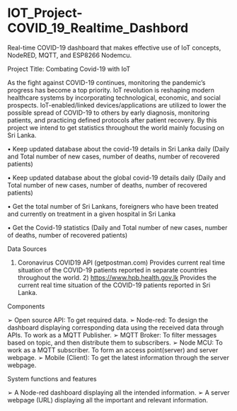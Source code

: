 # IOT_Project-COVID_19_Realtime_Dashbord
Real-time COVID-19 dashboard that makes effective use of IoT concepts, NodeRED, MQTT, and ESP8266 Nodemcu.

Project Title: Combating Covid-19 with IoT 

As the fight against COVID-19 continues, monitoring the pandemic’s progress has become a top priority. IoT revolution is reshaping modern healthcare systems by incorporating technological, economic, and social prospects. IoT-enabled/linked devices/applications are utilized to lower the possible spread of COVID-19 to others by early diagnosis, monitoring patients, and practicing defined protocols after patient recovery. By this project we intend to get statistics throughout the world mainly focusing on Sri Lanka.

• Keep updated database about the covid-19 details in Sri Lanka daily (Daily and Total number of new cases, number of deaths, number of recovered patients)

• Keep updated database about the global covid-19 details daily (Daily and Total number of new cases, number of deaths, number of recovered patients)

• Get the total number of Sri Lankans, foreigners who have been treated and currently on treatment in a given hospital in Sri Lanka

• Get the Covid-19 statistics (Daily and Total number of new cases, number of deaths, number of recovered patients)

Data Sources

1) Coronavirus COVID19 API (getpostman.com)
Provides current real time situation of the COVID-19 patients reported in separate countries throughout the world. 2) https://www.hpb.health.gov.lk Provides the current real time situation of the COVID-19 patients reported in Sri Lanka.

Components

➢ Open source API: To get required data.
➢ Node-red: To design the dashboard displaying corresponding data using the received data through APIs. To work as a MQTT Publisher.
➢ MQTT Broker: To filter messages based on topic, and then distribute them to subscribers.
➢ Node MCU: To work as a MQTT subscriber. To form an access point(server) and server webpage.
➢ Mobile (Client): To get the latest information through the server webpage.

System functions and features

➢ A Node-red dashboard displaying all the intended information.
➢ A server webpage (URL) displaying all the important and relevant information.
